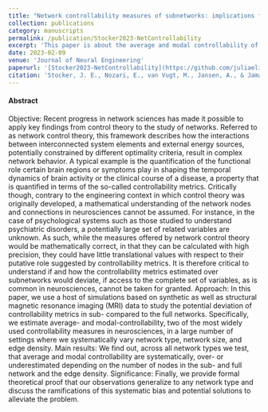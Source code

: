```yaml
---
title: "Network controllability measures of subnetworks: implications for neurosciences"
collection: publications
category: manuscripts
permalink: /publication/Stocker2023-NetControllability
excerpt: 'This paper is about the average and modal controllability of subnetworks.'
date: 2023-02-09
venue: 'Journal of Neural Engineering'
paperurl: '[Stocker2023-NetControllability](https://github.com/juliaelina/elina-stocker/blob/master/files/Stocker_2023_J._Neural_Eng._20_016044.pdf)'
citation: 'Stocker, J. E., Nozari, E., van Vugt, M., Jansen, A., & Jamalabadi, H. (2023). Network controllability measures of subnetworks: implications for neurosciences. Journal of Neural Engineering, 20(1), 016044.'
---
```


#### Abstract
Objective: Recent progress in network sciences has made it possible to apply key findings from control theory to the study of networks. Referred to as network control theory, this framework describes how the interactions between interconnected system elements and external energy sources, potentially constrained by different optimality criteria, result in complex network behavior. A typical example is the quantification of the functional role certain brain regions or symptoms play in shaping the temporal dynamics of brain activity or the clinical course of a disease, a property that is quantified in terms of the so-called controllability metrics. Critically though, contrary to the engineering context in which control theory was originally developed, a mathematical understanding of the network nodes and connections in neurosciences cannot be assumed. For instance, in the case of psychological systems such as those studied to understand psychiatric disorders, a potentially large set of related variables are unknown. As such, while the measures offered by network control theory would be mathematically correct, in that they can be calculated with high precision, they could have little translational values with respect to their putative role suggested by controllability metrics. It is therefore critical to understand if and how the controllability metrics estimated over subnetworks would deviate, if access to the complete set of variables, as is common in neurosciences, cannot be taken for granted. Approach: In this paper, we use a host of simulations based on synthetic as well as structural magnetic resonance imaging (MRI) data to study the potential deviation of controllability metrics in sub- compared to the full networks. Specifically, we estimate average- and modal-controllability, two of the most widely used controllability measures in neurosciences, in a large number of settings where we systematically vary network type, network size, and edge density. Main results: We find out, across all network types we test, that average and modal controllability are systematically, over- or underestimated depending on the number of nodes in the sub- and full network and the edge density. Significance: Finally, we provide formal theoretical proof that our observations generalize to any network type and discuss the ramifications of this systematic bias and potential solutions to alleviate the problem.

